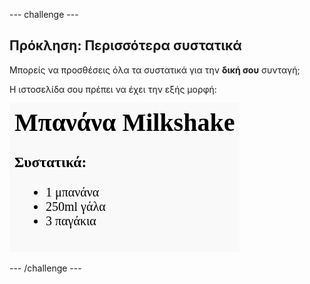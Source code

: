 \--- challenge \---

## Πρόκληση: Περισσότερα συστατικά

Μπορείς να προσθέσεις όλα τα συστατικά για την **δική σου** συνταγή;

Η ιστοσελίδα σου πρέπει να έχει την εξής μορφή:

![screenshot](images/recipe-more-ingredients.png)

\--- /challenge \---